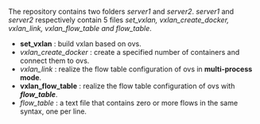 The repository contains two folders *server1* and *server2*. *server1* and *server2* respectively contain 5 files *set_vxlan, vxlan_create_docker, vxlan_link, vxlan_flow_table and flow_table*.  
* **set_vxlan** : build vxlan based on ovs.  
* *vxlan_create_docker* : create a specified number of containers and connect them to ovs.
* *vxlan_link* : realize the flow table configuration of ovs in **multi-process mode**.
* **vxlan_flow_table** :  realize the flow table configuration of ovs with ***flow_table***.
* *flow_table* : a text file that contains zero or more flows in the same syntax, one per line.
